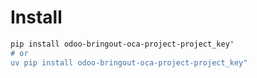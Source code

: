 # Install

```bash
pip install odoo-bringout-oca-project-project_key"
# or
uv pip install odoo-bringout-oca-project-project_key"
```
